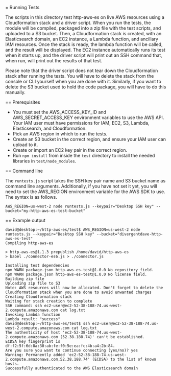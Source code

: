 = Running Tests

The scripts in this directory test http-aws-es on live AWS resources using a Cloudformation stack and a driver script. When you run the tests, the module will be compiled, packaged into a zip file with the test scripts, and uploaded to a S3 bucket. Then, a Cloudformation stack is created, with an Elasticsearch domain, an EC2 instance, a Lambda function, and ancillary IAM resources. Once the stack is ready, the lambda function will be called, and the result will be displayed. The EC2 instance automatically runs its test when it starts up, and the driver script will print out an SSH command that, when run, will print out the results of that test.

Please note that the driver script does not tear down the Cloudformation stack after running the tests. You will have to delete the stack from the console or CLI yourself when you are done with it. Similarly, if you want to delete the S3 bucket used to hold the code package, you will have to do this manually.

== Prerequisites

- You must set the AWS\_ACCESS\_KEY\_ID and AWS\_SECRET\_ACCESS\_KEY environment variables to use the AWS API. Your IAM user must have permissions for IAM, EC2, S3, Lambda, Elasticsearch, and Cloudformation.
- Pick an AWS region in which to run the tests.
- Create an S3 bucket in the correct region, and ensure your IAM user can upload to it.
- Create or import an EC2 key pair in the correct region.
- Run `npm install` from inside the `test` directory to install the needed libraries in `test/node_modules`.

== Command line

The `runtests.js` script takes the SSH key pair name and S3 bucket name as command line arguments. Additionally, if you have not set it yet, you will need to set the AWS\_REGION environment variable for the AWS SDK to use. The syntax is as follows.

```
AWS_REGION=us-west-2 node runtests.js --keypair="Desktop SSH key" --bucket="my-http-aws-es-test-bucket"
```

== Example output

```
david@desktop:~/http-aws-es/test$ AWS_REGION=us-west-2 node runtests.js --keypair="Desktop SSH key" --bucket="divergentdave-http-aws-es-test"
Compiling http-aws-es

> http-aws-es@1.1.3 prepublish /home/david/http-aws-es
> babel ./connector-es6.js > ./connector.js

Installing test dependencies
npm WARN package.json http-aws-es-test@1.0.0 No repository field.
npm WARN package.json http-aws-es-test@1.0.0 No license field.
Building zip file
Uploading zip file to S3
Note: AWS resources will now be allocated. Don't forget to delete the Cloudformation stack when you are done to avoid unwanted charges
Creating Cloudformation stack
Waiting for stack creation to complete
SSH command: ssh ec2-user@ec2-52-38-188-74.us-west-2.compute.amazonaws.com cat log.txt
Invoking Lambda function
Lambda result: "success"
david@desktop:~/http-aws-es/test$ ssh ec2-user@ec2-52-38-188-74.us-west-2.compute.amazonaws.com cat log.txt
The authenticity of host 'ec2-52-38-188-74.us-west-2.compute.amazonaws.com (52.38.188.74)' can't be established.
ECDSA key fingerprint is df:f2:5f:6d:8a:30:ab:fe:f0:5e:ea:fc:4b:a4:2b:84.
Are you sure you want to continue connecting (yes/no)? yes
Warning: Permanently added 'ec2-52-38-188-74.us-west-2.compute.amazonaws.com,52.38.188.74' (ECDSA) to the list of known hosts.
Successfully authenticated to the AWS Elasticsearch domain
```
